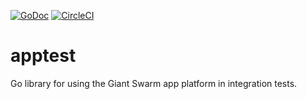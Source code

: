 <!--

    TODO:

    - Add the project to the CircleCI:
      https://circleci.com/setup-project/gh/giantswarm/apptest

    - Change the badge (with style=shield):
      https://circleci.com/gh/giantswarm/apptest/edit#badges
      If this is a private repository token with scope `status` will be needed.

    - Update CODEOWNERS file according to the needs for this project

    - Run `devctl replace -i "apptest" "$(basename $(git rev-parse --show-toplevel))" *.md`
      and commit your changes.

    - If the repository is public consider adding godoc badge. This should be
      the first badge separated with a single space.
      [![GoDoc](https://godoc.org/github.com/giantswarm/apptest?status.svg)](http://godoc.org/github.com/giantswarm/apptest)

-->
[![GoDoc](https://godoc.org/github.com/giantswarm/apptest?status.svg)](http://godoc.org/github.com/giantswarm/apptest) [![CircleCI](https://circleci.com/gh/giantswarm/apptest.svg?&style=shield)](https://circleci.com/gh/giantswarm/apptest)

# apptest

Go library for using the Giant Swarm app platform in integration tests.
